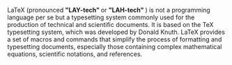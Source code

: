 LaTeX (pronounced <b> "LAY-tech" </b> or <b> "LAH-tech" </b>) is not a programming language per se but a typesetting system commonly used for the production of technical and scientific documents. 
It is based on the TeX typesetting system, which was developed by Donald Knuth. 
LaTeX provides a set of macros and commands that simplify the process of formatting and typesetting documents, especially those containing complex mathematical equations, scientific notations, and references.
